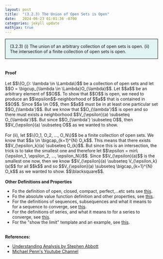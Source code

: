 ```yaml
---
layout: post
title:  "(3.2.3) The Union of Open Sets is Open"
date:   2024-06-23 01:01:36 -0700
categories: jekyll update
mathjax: true
---
```

<div style="background-color: #E3F4F4; padding: 15px 15px 15px 15px; border:1px solid black;">
  (3.2.3) (i) The union of an arbitrary collection of open sets is open. (ii) The intersection of a finite collection of open sets is open.
</div>
<br>
<!------------------------------------------------------------------------------------>
<h4><b>Proof</b></h4>
Let $$\{O_{}: \lambda \in \Lambda\}$$ be a collection of open sets and let $$O = \bigcup_{\lambda \in \Lambda}O_{\lambda}$$. Let $$a$$ be an arbitrary element of $$O$$. To show that $$O$$ is open, we need to produce an $$\epsilon$$-neighborhood of $$a$$ that is contained in $$O$$. Since $$a \in O$$, then $$a$$ must be in at least one particular set $$O_{\lambda'}$$. But we know that $$O_{\lambda'}$$ is open and so there must exists a neighborhood $$V_{\epsilon}(a) \subseteq O_{\lambda'}$$. But since $$O_{\lambda'} \subseteq O$$, then $$V_{\epsilon}(a) \subseteq O$$ as we wanted to show.
<br>
<br>
For (ii), let $$\{O_1, O_2, ..., O_N\}$$ be a finite collection of open sets. We know that $$a \in \bigcap_{k=1}^{N} O_k$$. This means that there exists  $$V_{\epsilon_k}(a) \subseteq O_{k}$$. But since this is an intersection, the trick is to take the smallest one and therefore let $$\epsilon = min\{\epsilon_1, \epsilon_2, ..., \epsilon_N\}$$. Since $$V_{\epsilon}(a)$$ is the smallest one now, then we know $$V_{\epsilon}(a) \subseteq V_{\epsilon_k}(a)$$ for all $$k$$ and so $$V_{\epsilon}(a) \subseteq \bigcap_{k=1}^{N} O_k$$ as we wanted to show. $$\blacksquare$$.
<br>
<br>
<!------------------------------------------------------------------------------------>
<b>Other Definitions and Properties</b>
<ul>
<li>Fo the definition of open, closed, compact, perfect,...etc sets see <a href="https://strncat.github.io/jekyll/update/2024/06/22/analysis-sets-definitions.html">this</a>.</li>
	
<li>Fo the absolute value function definition and other properties, see <a href="https://strncat.github.io/jekyll/update/2024/05/26/analysis-absolute-value-properties.html">this</a>.</li>

<li>For the definitions of sequences, subsequences and what it means to for a sequence to converge, see <a href="https://strncat.github.io/jekyll/update/2024/05/21/analysis-seq-definitions.html">this</a>.</li>

<li>For the definitions of series, and what it means to for a series to converge, see <a href="https://strncat.github.io/jekyll/update/2024/06/10/analysis-series-definitions.html">this</a>.</li>

<li>For the "show the limit" template and an example, see <a href="https://strncat.github.io/jekyll/update/2024/05/12/analysis-seq-limit-template.html">this</a>.</li>
</ul>
<br>
<!------------------------------------------------------------------------------------>
<b>References:</b>
<ul>
<li><a href="https://www.amazon.com/Understanding-Analysis-Undergraduate-Texts-Mathematics/dp/1493927116">Understanding Analysis by Stephen Abbott</a></li>
<li><a href="https://www.youtube.com/watch?v=JHCQfwKDG2k&list=PL22w63XsKjqxqaF-Q7MSyeSG1W1_xaQoS&index=22">Michael Penn's Youtube Channel</a></li>
</ul>